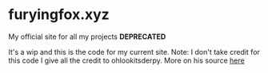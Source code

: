 # furyingfox.xyz
 My official site for all my projects **DEPRECATED**
 
 It's a wip and this is the code for my current site.
 Note: I don't take credit for this code I give all the credit to ohlookitsderpy.
 More on his source <a href="https://github.com/ohlookitsderpy">here</a>
